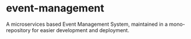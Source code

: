 # event-management
A microservices based Event Management System, maintained in a mono-repository for easier development and deployment.
